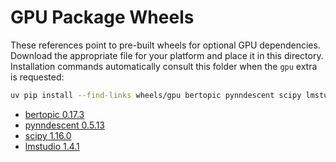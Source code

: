 # GPU Package Wheels

These references point to pre-built wheels for optional GPU dependencies.
Download the appropriate file for your platform and place it in this
directory. Installation commands automatically consult this folder when the
`gpu` extra is requested:

```bash
uv pip install --find-links wheels/gpu bertopic pynndescent scipy lmstudio
```

- [bertopic 0.17.3](https://pypi.org/project/bertopic/0.17.3/#files)
- [pynndescent 0.5.13](https://pypi.org/project/pynndescent/0.5.13/#files)
- [scipy 1.16.0](https://pypi.org/project/scipy/1.16.0/#files)
- [lmstudio 1.4.1](https://pypi.org/project/lmstudio/1.4.1/#files)
